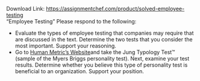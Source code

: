 Download Link: https://assignmentchef.com/product/solved-employee-testing
<br>
“Employee Testing” Please respond to the following:

<ul>

 <li>Evaluate the types of employee testing that companies may require that are discussed in the text. Determine the two tests that you consider the most important. Support your reasoning.</li>

 <li>Go to <a href="http://www.humanmetrics.com/cgi-win/jtypes2.asp">Human Metric’s Website</a>and take the Jung Typology Test&#x2122; (sample of the Myers Briggs personality test). Next, examine your test results. Determine whether you believe this type of personality test is beneficial to an organization. Support your position.</li>

</ul>











